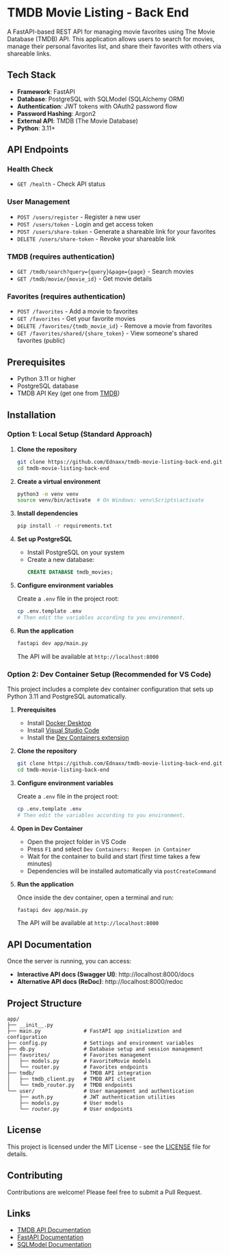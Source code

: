 # TMDB Movie Listing - Back End

A FastAPI-based REST API for managing movie favorites using The Movie Database (TMDB) API. This application allows users to search for movies, manage their personal favorites list, and share their favorites with others via shareable links.

## Tech Stack

- **Framework**: FastAPI
- **Database**: PostgreSQL with SQLModel (SQLAlchemy ORM)
- **Authentication**: JWT tokens with OAuth2 password flow
- **Password Hashing**: Argon2
- **External API**: TMDB (The Movie Database)
- **Python**: 3.11+

## API Endpoints

### Health Check
- `GET /health` - Check API status

### User Management
- `POST /users/register` - Register a new user
- `POST /users/token` - Login and get access token
- `POST /users/share-token` - Generate a shareable link for your favorites
- `DELETE /users/share-token` - Revoke your shareable link

### TMDB (requires authentication)
- `GET /tmdb/search?query={query}&page={page}` - Search movies
- `GET /tmdb/movie/{movie_id}` - Get movie details

### Favorites (requires authentication)
- `POST /favorites` - Add a movie to favorites
- `GET /favorites` - Get your favorite movies
- `DELETE /favorites/{tmdb_movie_id}` - Remove a movie from favorites
- `GET /favorites/shared/{share_token}` - View someone's shared favorites (public)

## Prerequisites

- Python 3.11 or higher
- PostgreSQL database
- TMDB API Key (get one from [TMDB](https://www.themoviedb.org/settings/api))

## Installation

### Option 1: Local Setup (Standard Approach)

1. **Clone the repository**
   ```bash
   git clone https://github.com/Ednaxx/tmdb-movie-listing-back-end.git
   cd tmdb-movie-listing-back-end
   ```

2. **Create a virtual environment**
   ```bash
   python3 -m venv venv
   source venv/bin/activate  # On Windows: venv\Scripts\activate
   ```

3. **Install dependencies**
   ```bash
   pip install -r requirements.txt
   ```

4. **Set up PostgreSQL**
   - Install PostgreSQL on your system
   - Create a new database:
     ```sql
     CREATE DATABASE tmdb_movies;
     ```

5. **Configure environment variables**
   
   Create a `.env` file in the project root:
   ```bash
   cp .env.template .env
   # Then edit the variables according to you environment.
   ```

6. **Run the application**
   ```bash
   fastapi dev app/main.py
   ```

   The API will be available at `http://localhost:8000`

### Option 2: Dev Container Setup (Recommended for VS Code)

This project includes a complete dev container configuration that sets up Python 3.11 and PostgreSQL automatically.

1. **Prerequisites**
   - Install [Docker Desktop](https://www.docker.com/products/docker-desktop)
   - Install [Visual Studio Code](https://code.visualstudio.com/)
   - Install the [Dev Containers extension](https://marketplace.visualstudio.com/items?itemName=ms-vscode-remote.remote-containers)

2. **Clone the repository**
   ```bash
   git clone https://github.com/Ednaxx/tmdb-movie-listing-back-end.git
   cd tmdb-movie-listing-back-end
   ```

3. **Configure environment variables**
   
   Create a `.env` file in the project root:
   ```bash
   cp .env.template .env
   # Then edit the variables according to you environment.
   ```

4. **Open in Dev Container**
   - Open the project folder in VS Code
   - Press `F1` and select `Dev Containers: Reopen in Container`
   - Wait for the container to build and start (first time takes a few minutes)
   - Dependencies will be installed automatically via `postCreateCommand`

5. **Run the application**
   
   Once inside the dev container, open a terminal and run:
   ```bash
   fastapi dev app/main.py
   ```

   The API will be available at `http://localhost:8000`

## API Documentation

Once the server is running, you can access:
- **Interactive API docs (Swagger UI)**: http://localhost:8000/docs
- **Alternative API docs (ReDoc)**: http://localhost:8000/redoc

## Project Structure

```
app/
├── __init__.py
├── main.py              # FastAPI app initialization and configuration
├── config.py            # Settings and environment variables
├── db.py                # Database setup and session management
├── favorites/           # Favorites management
│   ├── models.py        # FavoriteMovie models
│   └── router.py        # Favorites endpoints
├── tmdb/                # TMDB API integration
│   ├── tmdb_client.py   # TMDB API client
│   └── tmdb_router.py   # TMDB endpoints
└── user/                # User management and authentication
    ├── auth.py          # JWT authentication utilities
    ├── models.py        # User models
    └── router.py        # User endpoints
```

## License

This project is licensed under the MIT License - see the [LICENSE](LICENSE) file for details.

## Contributing

Contributions are welcome! Please feel free to submit a Pull Request.

## Links

- [TMDB API Documentation](https://developers.themoviedb.org/3)
- [FastAPI Documentation](https://fastapi.tiangolo.com/)
- [SQLModel Documentation](https://sqlmodel.tiangolo.com/)
